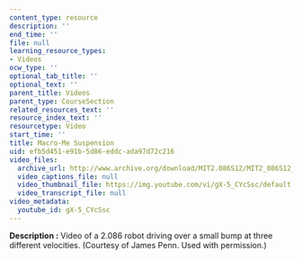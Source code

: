 ```yaml
---
content_type: resource
description: ''
end_time: ''
file: null
learning_resource_types:
- Videos
ocw_type: ''
optional_tab_title: ''
optional_text: ''
parent_title: Videos
parent_type: CourseSection
related_resources_text: ''
resource_index_text: ''
resourcetype: Video
start_time: ''
title: Macro-Me Suspension
uid: efb5d451-e91b-5d86-eddc-ada97d72c216
video_files:
  archive_url: http://www.archive.org/download/MIT2.086S12/MIT2_086S12_unit4_susp_300k.mp4
  video_captions_file: null
  video_thumbnail_file: https://img.youtube.com/vi/gX-5_CYcSsc/default.jpg
  video_transcript_file: null
video_metadata:
  youtube_id: gX-5_CYcSsc
---
```


**Description :** Video of a 2.086 robot driving over a small bump at three different velocities. (Courtesy of James Penn. Used with permission.)



